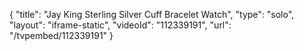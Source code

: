{
    "title": "Jay King Sterling Silver Cuff Bracelet Watch",
    "type": "solo",
    "layout": "iframe-static",
    "videoId": "112339191",
    "url": "\/tvpembed\/112339191"
}